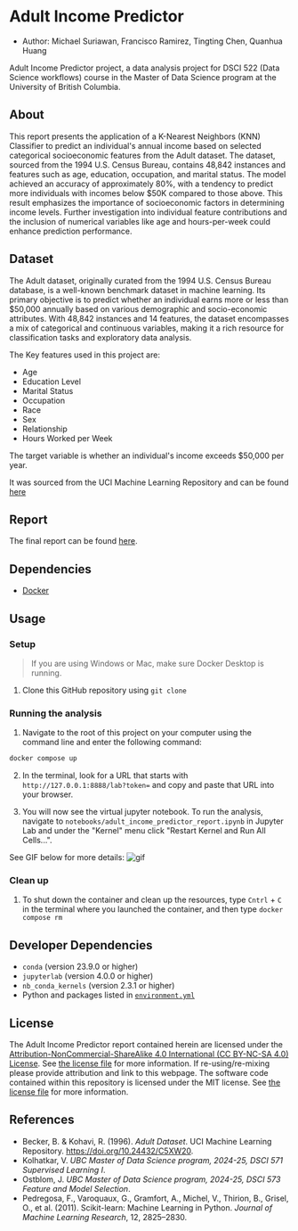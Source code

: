 # Adult Income Predictor

- Author: Michael Suriawan, Francisco Ramirez, Tingting Chen, Quanhua Huang

Adult Income Predictor project, a data analysis project for DSCI 522 (Data Science workflows) course in the Master of Data Science program at the University of British Columbia.

## About

This report presents the application of a K-Nearest Neighbors (KNN) Classifier to predict an individual's annual income based on selected categorical socioeconomic features from the Adult dataset. The dataset, sourced from the 1994 U.S. Census Bureau, contains 48,842 instances and features such as age, education, occupation, and marital status. The model achieved an accuracy of approximately 80%, with a tendency to predict more individuals with incomes below \$50K compared to those above. This result emphasizes the importance of socioeconomic factors in determining income levels. Further investigation into individual feature contributions and the inclusion of numerical variables like age and hours-per-week could enhance prediction performance.

## Dataset

The Adult dataset, originally curated from the 1994 U.S. Census Bureau database, is a well-known benchmark dataset in machine learning. Its primary objective is to predict whether an individual earns more or less than \$50,000 annually based on various demographic and socio-economic attributes. With 48,842 instances and 14 features, the dataset encompasses a mix of categorical and continuous variables, making it a rich resource for classification tasks and exploratory data analysis.

The Key features used in this project are:

- Age
- Education Level
- Marital Status
- Occupation
- Race
- Sex
- Relationship
- Hours Worked per Week

The target variable is whether an individual's income exceeds \$50,000 per year.

It was sourced from the UCI Machine Learning Repository and can be found [here](https://archive.ics.uci.edu/dataset/2/adult)

## Report

The final report can be found [here](notebooks/adult_income_predictor_report.pdf).

## Dependencies

- [Docker](https://www.docker.com/)

## Usage

### Setup

> If you are using Windows or Mac, make sure Docker Desktop is running.

1. Clone this GitHub repository using `git clone`

### Running the analysis

1. Navigate to the root of this project on your computer using the
   command line and enter the following command:

```bash
docker compose up
```

2. In the terminal, look for a URL that starts with
`http://127.0.0.1:8888/lab?token=` and copy and paste that URL into your browser.

3. You will now see the virtual jupyter notebook. To run the analysis,
navigate to `notebooks/adult_income_predictor_report.ipynb` in Jupyter Lab and under the "Kernel" menu click "Restart Kernel and Run All Cells...".

See GIF below for more details:
![gif](https://github.com/UBC-MDS/DSCI522-2425-group24_adult-income-predictor/img/instruction.gif)

### Clean up

1. To shut down the container and clean up the resources,
type `Cntrl` + `C` in the terminal
where you launched the container, and then type `docker compose rm`

## Developer Dependencies

- `conda` (version 23.9.0 or higher)
- `jupyterlab` (version 4.0.0 or higher)
- `nb_conda_kernels` (version 2.3.1 or higher)
- Python and packages listed in [`environment.yml`](environment.yml)

## License

The Adult Income Predictor report contained herein are licensed under the [Attribution-NonCommercial-ShareAlike 4.0 International (CC BY-NC-SA 4.0) License](https://creativecommons.org/licenses/by-nc-sa/4.0/). See [the license file](LICENSE.md) for more information. If re-using/re-mixing please provide attribution and link to this webpage. The software code contained within this repository is licensed under the MIT license. See [the license file](LICENSE.md) for more information.

## References

- Becker, B. & Kohavi, R. (1996). *Adult Dataset*. UCI Machine Learning Repository. <https://doi.org/10.24432/C5XW20>.
- Kolhatkar, V. *UBC Master of Data Science program, 2024-25, DSCI 571 Supervised Learning I*.
- Ostblom, J. *UBC Master of Data Science program, 2024-25, DSCI 573 Feature and Model Selection*.
- Pedregosa, F., Varoquaux, G., Gramfort, A., Michel, V., Thirion, B., Grisel, O., et al. (2011). Scikit-learn: Machine Learning in Python. *Journal of Machine Learning Research*, 12, 2825–2830.
